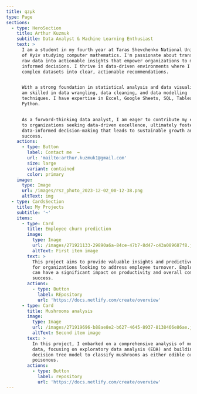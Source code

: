 ```yaml
---
title: qzμk
type: Page
sections:
  - type: HeroSection
    title: Arthur Kuzmuk
    subtitle: Data Analyst & Machine Learning Enthusiast
    text: >
      I am a student in my fourth year at Taras Shevchenko National University
      of Kyiv studying computer mathematics. I'm passionate about transforming
      raw data into actionable insights that empower organizations to make
      informed decisions. I thrive in data-driven environments where I can turn
      complex datasets into clear, actionable recommendations.


      With a strong foundation in statistical analysis and data visualization, I
      am skilled in data wrangling, data cleaning, and data modelling
      techniques. I have expertise in Excel, Google Sheets, SQL, Tableau and
      Python.


      As a forward-thinking data analyst, I am eager to contribute my expertise
      to organizations seeking data-driven excellence, ultimately fostering
      data-informed decision-making that leads to sustainable growth and
      success.
    actions:
      - type: Button
        label: Contact me  →
        url: 'mailto:arthur.kuzmuk1@gmail.com'
        size: large
        variant: contained
        color: primary
    image:
      type: Image
      url: /images/rsz_photo_2023-12-02_00-12-38.png
      altText: img
  - type: CardsSection
    title: My Projects
    subtitle: '~'
    items:
      - type: Card
        title: Employee churn prediction
        image:
          type: Image
          url: /images/271921133-29890a6a-84ce-47b7-8d47-c43a089687f8.jpg
          altText: First item image
        text: >
          This project aims to provide valuable insights and predictive models
          for organizations looking to address employee turnover. Employee churn
          can have a significant impact on productivity and overall company
          success. 
        actions:
          - type: Button
            label: REpository
            url: 'https://docs.netlify.com/create/overview'
      - type: Card
        title: Mushrooms analysis
        image:
          type: Image
          url: /images/271919696-b88ae8e2-b627-4645-8937-8138466e86ae.jpg
          altText: Second item image
        text: >
          In this project, I embarked on a comprehensive analysis of mushroom
          data, focusing on exploratory data analysis (EDA) and building a
          decision tree model to classify mushrooms as either edible or
          poisonous.
        actions:
          - type: Button
            label: repository
            url: 'https://docs.netlify.com/create/overview'
---
```

